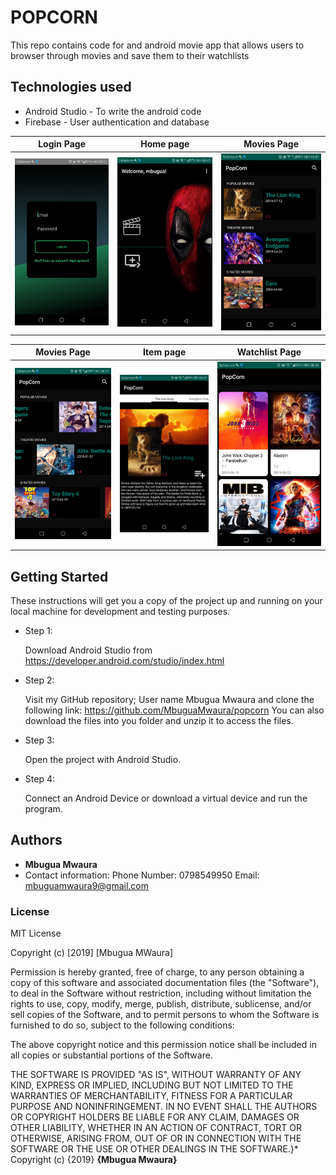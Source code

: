 # POPCORN
This repo contains code for and android movie app that allows users to browser through movies and save them to their watchlists



## Technologies used

* Android Studio - To write the android code
* Firebase - User authentication and database

| Login Page                                                                                    | Home page                                                                                    | Movies Page                                                                                    |
|-------------------------------------------------------------------------------------------------|-------------------------------------------------------------------------------------------------|----------------------------------------------------------------------------------------------|
| ![<img src="/screenshots/Login.png"](/screenshots/Login.png) | ![<img src="/screenshots/CreateAccount.png](/screenshots/CreateAccount.png) | ![<img src="/screenshots/Homepage.png](/screenshots/Homepage.png) |

| Movies Page                                                                                   | Item page                                                                                    | Watchlist Page                                                                                    |
|-------------------------------------------------------------------------------------------------|-------------------------------------------------------------------------------------------------|----------------------------------------------------------------------------------------------|
| ![<img src="/screenshots/homepagemenu.png"](/screenshots/homepagemenu.png) | ![<img src="/screenshots/chuckPage.png](/screenshots/chuckPage.png) | ![<img src="/screenshots/dadJokePage.png](/screenshots/dadJokePage.png) |



## Getting Started

These instructions will get you a copy of the project up and running on your local machine for development and testing purposes. 

* Step 1:

  Download Android Studio from https://developer.android.com/studio/index.html

* Step 2:

  Visit my GitHub repository; User name Mbugua Mwaura and clone the following link: https://github.com/MbuguaMwaura/popcorn
  You can also download the files into you folder and unzip it to access the files.

* Step 3:

  Open the project with Android Studio.

* Step 4:

  Connect an Android Device or download a virtual device and run the program.


## Authors

* **Mbugua Mwaura** 
* Contact information: Phone Number: 0798549950 Email: mbuguamwaura9@gmail.com


### License
MIT License

Copyright (c) [2019] [Mbugua MWaura]

Permission is hereby granted, free of charge, to any person obtaining a copy
of this software and associated documentation files (the "Software"), to deal
in the Software without restriction, including without limitation the rights
to use, copy, modify, merge, publish, distribute, sublicense, and/or sell
copies of the Software, and to permit persons to whom the Software is
furnished to do so, subject to the following conditions:

The above copyright notice and this permission notice shall be included in all
copies or substantial portions of the Software.

THE SOFTWARE IS PROVIDED "AS IS", WITHOUT WARRANTY OF ANY KIND, EXPRESS OR
IMPLIED, INCLUDING BUT NOT LIMITED TO THE WARRANTIES OF MERCHANTABILITY,
FITNESS FOR A PARTICULAR PURPOSE AND NONINFRINGEMENT. IN NO EVENT SHALL THE
AUTHORS OR COPYRIGHT HOLDERS BE LIABLE FOR ANY CLAIM, DAMAGES OR OTHER
LIABILITY, WHETHER IN AN ACTION OF CONTRACT, TORT OR OTHERWISE, ARISING FROM,
OUT OF OR IN CONNECTION WITH THE SOFTWARE OR THE USE OR OTHER DEALINGS IN THE
SOFTWARE.}*
Copyright (c) {2019} **{Mbugua  Mwaura}**
